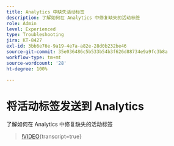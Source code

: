 ```yaml
---
title: Analytics 中缺失活动标签
description: 了解如何在 Analytics 中修复缺失的活动标签
role: Admin
level: Experienced
type: Troubleshooting
jira: KT-8427
exl-id: 3bb6e76e-9a19-4e7a-a82e-28d0b232be46
source-git-commit: 35e036486c5b533b54b3f626d88734e9a9fc3b8a
workflow-type: tm+mt
source-wordcount: '28'
ht-degree: 100%

---
```


# 将活动标签发送到 Analytics

了解如何在 Analytics 中修复缺失的活动标签

>[!VIDEO](https://video.tv.adobe.com/v/335983?quality=12&learn=on){transcript=true}
